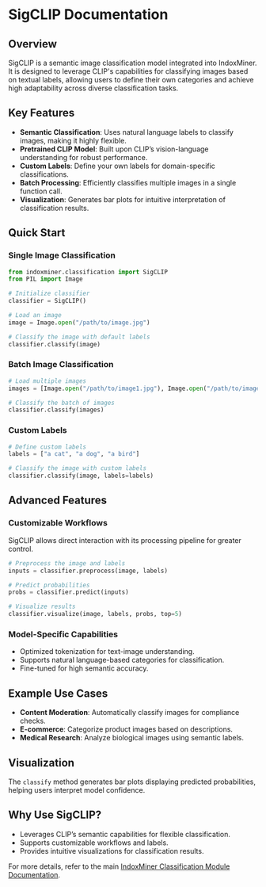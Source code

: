 # SigCLIP Documentation

## Overview

SigCLIP is a semantic image classification model integrated into IndoxMiner. It is designed to leverage CLIP's capabilities for classifying images based on textual labels, allowing users to define their own categories and achieve high adaptability across diverse classification tasks.

## Key Features

- **Semantic Classification**: Uses natural language labels to classify images, making it highly flexible.
- **Pretrained CLIP Model**: Built upon CLIP’s vision-language understanding for robust performance.
- **Custom Labels**: Define your own labels for domain-specific classifications.
- **Batch Processing**: Efficiently classifies multiple images in a single function call.
- **Visualization**: Generates bar plots for intuitive interpretation of classification results.

## Quick Start

### Single Image Classification

```python
from indoxminer.classification import SigCLIP
from PIL import Image

# Initialize classifier
classifier = SigCLIP()

# Load an image
image = Image.open("/path/to/image.jpg")

# Classify the image with default labels
classifier.classify(image)
```

### Batch Image Classification

```python
# Load multiple images
images = [Image.open("/path/to/image1.jpg"), Image.open("/path/to/image2.jpg")]

# Classify the batch of images
classifier.classify(images)
```

### Custom Labels

```python
# Define custom labels
labels = ["a cat", "a dog", "a bird"]

# Classify the image with custom labels
classifier.classify(image, labels=labels)
```

## Advanced Features

### Customizable Workflows

SigCLIP allows direct interaction with its processing pipeline for greater control.

```python
# Preprocess the image and labels
inputs = classifier.preprocess(image, labels)

# Predict probabilities
probs = classifier.predict(inputs)

# Visualize results
classifier.visualize(image, labels, probs, top=5)
```

### Model-Specific Capabilities

- Optimized tokenization for text-image understanding.
- Supports natural language-based categories for classification.
- Fine-tuned for high semantic accuracy.

## Example Use Cases

- **Content Moderation**: Automatically classify images for compliance checks.
- **E-commerce**: Categorize product images based on descriptions.
- **Medical Research**: Analyze biological images using semantic labels.

## Visualization

The `classify` method generates bar plots displaying predicted probabilities, helping users interpret model confidence.

## Why Use SigCLIP?

- Leverages CLIP’s semantic capabilities for flexible classification.
- Supports customizable workflows and labels.
- Provides intuitive visualizations for classification results.

For more details, refer to the main [IndoxMiner Classification Module Documentation](./Classification_Module.md).
